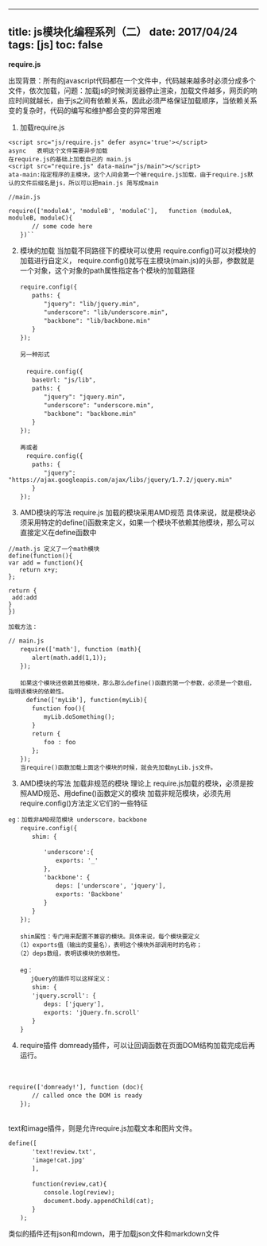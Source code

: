 
---
title: js模块化编程系列（二）
date: 2017/04/24
tags: [js]
toc: false
---

**require.js**

出现背景：所有的javascript代码都在一个文件中，代码越来越多时必须分成多个文件，依次加载，问题：加载js的时候浏览器停止渲染，加载文件越多，网页的响应时间就越长，由于js之间有依赖关系，因此必须严格保证加载顺序，当依赖关系变的复杂时，代码的编写和维护都会变的异常困难

1.  加载require.js

```
<script src="js/require.js" defer async='true'></script>
async   表明这个文件需要异步加载
在require.js的基础上加载自己的 main.js
<script src="require.js" data-main="js/main"></script>
ata-main:指定程序的主模块，这个人间会第一个被require.js加载，由于require.js默认的文件后缀名是js，所以可以把main.js 简写成main

//main.js

require(['moduleA', 'moduleB', 'moduleC'],   function (moduleA, moduleB, moduleC){
　　　　// some code here
　　})``
```

2.  模块的加载
  当加载不同路径下的模块可以使用 require.config()可以对模块的加载进行自定义， require.config()就写在主模块(main.js)的头部，参数就是一个对象，这个对象的path属性指定各个模块的加载路径

```
　　require.config({
　　　　paths: {
　　　　　　"jquery": "lib/jquery.min",
　　　　　　"underscore": "lib/underscore.min",
　　　　　　"backbone": "lib/backbone.min"
　　　　}
　　});
　　
　　另一种形式
　　
　　　require.config({
　　　　baseUrl: "js/lib",
　　　　paths: {
　　　　　　"jquery": "jquery.min",
　　　　　　"underscore": "underscore.min",
　　　　　　"backbone": "backbone.min"
　　　　}
　　});
　　
　　再或者
　　　require.config({
　　　　paths: {
　　　　　　"jquery": "https://ajax.googleapis.com/ajax/libs/jquery/1.7.2/jquery.min"
　　　　}
　　});
```

3.  AMD模块的写法
 require.js 加载的模块采用AMD规范
 具体来说，就是模块必须采用特定的define()函数来定义，如果一个模块不依赖其他模块，那么可以直接定义在define函数中

```
//math.js 定义了一个math模块
define(function(){
var add = function(){
   return x+y;
};

return {
 add:add
}
})

加载方法：

// main.js
　　require(['math'], function (math){
　　　　alert(math.add(1,1));
　　});
　　
　　如果这个模块还依赖其他模块，那么那么define()函数的第一个参数，必须是一个数组，指明该模块的依赖性。
　　　define(['myLib'], function(myLib){
　　　　function foo(){
　　　　　　myLib.doSomething();
　　　　}
　　　　return {
　　　　　　foo : foo
　　　　};
　　});
　　当require()函数加载上面这个模块的时候，就会先加载myLib.js文件。

```

3.  AMD模块的写法
 加载非规范的模块
 理论上 require.js加载的模块，必须是按照AMD规范、用define()函数定义的模块
 加载非规范模块，必须先用require.config()方法定义它们的一些特征


```
eg：加载非AMD规范模块 underscore，backbone
　　require.config({
　　　　shim: {

　　　　　　'underscore':{
　　　　　　　　exports: '_'
　　　　　　},
　　　　　　'backbone': {
　　　　　　　　deps: ['underscore', 'jquery'],
　　　　　　　　exports: 'Backbone'
　　　　　　}
　　　　}
　　});
　　
　　shim属性：专门用来配置不兼容的模块。具体来说，每个模块要定义
　　（1）exports值（输出的变量名），表明这个模块外部调用时的名称；
　　（2）deps数组，表明该模块的依赖性。
　　
　　eg：
　　   jQuery的插件可以这样定义：
　　　　shim: {
　　　　'jquery.scroll': {
　　　　　　deps: ['jquery'],
　　　　　　exports: 'jQuery.fn.scroll'
　　　　}
　　}
```

4. require插件
 domready插件，可以让回调函数在页面DOM结构加载完成后再运行。

 　
```
require(['domready!'], function (doc){
　　　　// called once the DOM is ready
　　});
　　
```


text和image插件，则是允许require.js加载文本和图片文件。

```　　
define([
　　　　'text!review.txt',
　　　　'image!cat.jpg'
　　　　],

　　　　function(review,cat){
　　　　　　console.log(review);
　　　　　　document.body.appendChild(cat);
　　　　}
　　);
```


类似的插件还有json和mdown，用于加载json文件和markdown文件
